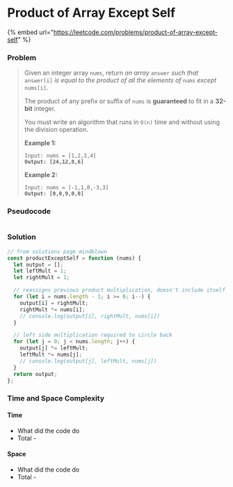 # Product of Array Except Self

{% embed url="https://leetcode.com/problems/product-of-array-except-self" %}

### Problem

> Given an integer array `nums`, return _an array_ `answer` _such that_ `answer[i]` _is equal to the product of all the elements of_ `nums` _except_ `nums[i]`.
>
> The product of any prefix or suffix of `nums` is **guaranteed** to fit in a **32-bit** integer.
>
> You must write an algorithm that runs in `O(n)` time and without using the division operation.
>
> &#x20;
>
> **Example 1:**
>
> <pre><code>Input: nums = [1,2,3,4]
> <strong>Output: [24,12,8,6]</strong></code></pre>
>
> **Example 2:**
>
> <pre><code>Input: nums = [-1,1,0,-3,3]
> <strong>Output: [0,0,9,0,0]</strong></code></pre>

### Pseudocode

```
```

### Solution

```javascript
// from solutions page mindblown
const productExceptSelf = function (nums) {
  let output = [];
  let leftMult = 1;
  let rightMult = 1;

  // reassigns previous product multiplication, doesn't include itself
  for (let i = nums.length - 1; i >= 0; i--) {
    output[i] = rightMult;
    rightMult *= nums[i];
    // console.log(output[i], rightMult, nums[i])
  }

  // left side multiplication required to circle back
  for (let j = 0; j < nums.length; j++) {
    output[j] *= leftMult;
    leftMult *= nums[j];
    // console.log(output[j], leftMult, nums[j])
  }
  return output;
};

```

### Time and Space Complexity

#### Time

* What did the code do
* Total -

#### Space

* What did the code do
* Total -

